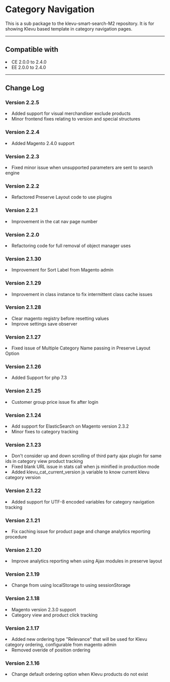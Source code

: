 # Category Navigation
This is a sub package to the klevu-smart-search-M2 repository. It is for
showing Klevu based template in category navigation pages.

<hr />
<h2>Compatible with</h2>
<li>CE 2.0.0 to 2.4.0</li>
<li>EE 2.0.0 to 2.4.0</li>

<hr />
<h2>Change Log</h2>
<h3>Version 2.2.5</h3>
<li>Added support for visual merchandiser exclude products</li>
<li>Minor frontend fixes relating to version and special structures</li>

<h3>Version 2.2.4</h3>
<li>Added Magento 2.4.0 support</li>

<h3>Version 2.2.3</h3>
<li>Fixed minor issue when unsupported parameters are sent to search engine</li>

<h3>Version 2.2.2</h3>
<li>Refactored Preserve Layout code to use plugins</li>

<h3>Version 2.2.1</h3>
<li>Improvement in the cat nav page number</li>

<h3>Version 2.2.0</h3>
<li>Refactoring code for full removal of object manager uses</li>

<h3>Version 2.1.30</h3>
<li>Improvement for Sort Label from Magento admin</li>

<h3>Version 2.1.29</h3>
<li>Improvement in class instance to fix intermittent class cache issues</li>

<h3>Version 2.1.28</h3>
<li>Clear magento registry before resetting values</li>
<li>Improve settings save observer</li>

<h3>Version 2.1.27</h3>
<li> Fixed issue of Multiple Category Name passing in Preserve Layout Option</li>

<h3>Version 2.1.26</h3>
<li>Added Support for php 7.3</li>

<h3>Version 2.1.25</h3>
<li>Customer group price issue fix after login</li>

<h3>Version 2.1.24</h3>
<li>Add support for ElasticSearch on Magento version 2.3.2</li>
<li>Minor fixes to category tracking</li>

<h3>Version 2.1.23</h3>
<li>Don't consider up and down scrolling of third party ajax plugin for same ids in category view product tracking</li>
<li>Fixed blank URL issue in stats call when js minified in production mode</li>
<li>Added klevu_cat_current_version js variable to know current klevu category version</li>

<h3>Version 2.1.22</h3>
<li>Added support for UTF-8 encoded variables for category navigation tracking</li>

<h3>Version 2.1.21</h3>
<li>Fix caching issue for product page and change analytics reporting procedure</li>

<h3>Version 2.1.20</h3>
<li>Improve analytics reporting when using Ajax modules in preserve layout</li>

<h3>Version 2.1.19</h3>
<li>Change from using localStorage to using sessionStorage</li>

<h3>Version 2.1.18</h3>
<li>Magento version 2.3.0 support</li>
<li>Category view and product click tracking</li>

<h3>Version 2.1.17</h3>
<li>Added new ordering type "Relevance" that will be used for Klevu category ordering, configurable from magento admin</li>
<li>Removed overide of position ordering</li>

<h3>Version 2.1.16</h3>
<li>Change default ordering option when Klevu products do not exist</li>
